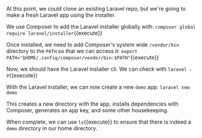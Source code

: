 At this point, we could clone an existing Laravel repo, but we're going to make a fresh Laravel app using the installer.

We use Composer to add the Laravel installer globally with:
`composer global require laravel/installer`{{execute}}

Once installed, we need to add Composer's system wide `/vendor/bin` directory to the `PATH` so that we can access it:
`export PATH="$HOME/.config/composer/vendor/bin:$PATH"`{{execute}}

Now, we should have the Laravel installer cli. We can check with `laravel -V`{{execute}}

With the Laravel installer, we can now create a new `demo` app:
`laravel new demo`

This creates a new directory with the app, installs dependencies with Composer, generates an app key, and some other housekeeping.

When complete, we can use `ls`{{execute}} to ensure that there is indeed a `demo` directory in our home directory.